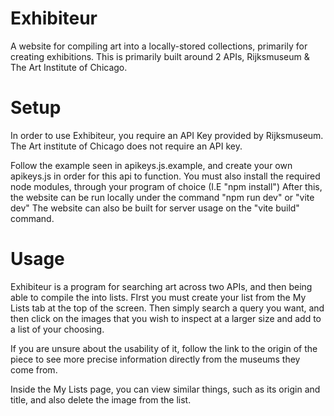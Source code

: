# Exhibiteur

A website for compiling art into a locally-stored collections, primarily for creating exhibitions.
This is primarily built around 2 APIs, Rijksmuseum & The Art Institute of Chicago.
  

# Setup

In order to use Exhibiteur, you require an API Key provided by Rijksmuseum. The Art institute of Chicago does not require an API key.

Follow the example seen in apikeys.js.example, and create your own apikeys.js in order for this api to function.
You must also install the required node modules, through your program of choice (I.E "npm install")
After this, the website can be run locally under the command "npm run dev" or "vite dev"
The website can also be built for server usage on the "vite build" command.

# Usage

Exhibiteur is a program for searching art across two APIs, and then being able to compile the into lists.
FIrst you must create your list from the My Lists tab at the top of the screen.
Then simply search a query you want, and then click on the images that you wish to inspect at a larger size and add to a list of your choosing.

If you are unsure about the usability of it, follow the link to the origin of the piece to see more precise information directly from the museums they come from.

Inside the My Lists page, you can view similar things, such as its origin and title, and also delete the image from the list.